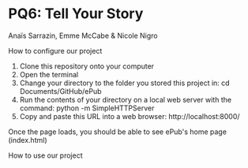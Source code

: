 # PQ6: Tell Your Story
Anaïs Sarrazin, Emme McCabe & Nicole Nigro

How to configure our project
1. Clone this repository onto your computer
2. Open the terminal
3. Change your directory to the folder you stored this project in: cd Documents/GitHub/ePub
4. Run the contents of your directory on a local web server with the command: python -m SimpleHTTPServer
5. Copy and paste this URL into a web browser: http://localhost:8000/

Once the page loads, you should be able to see ePub's home page (index.html)


How to use our project
